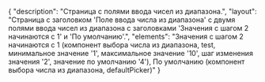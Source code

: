 {
"description": "Страница с полями ввода чисел из диапазона.",
"layout": "Страница с заголовком 'Поле ввода числа из диапазона' с двумя полями ввода чисел из диапазона с заголовками 'Значения с шагом 2 начинаются с 1' и 'По умолчанию'.",
"elements": "Значения с шагом 2 начинаются с 1 (компонент выбора числа из диапазона, test, минимальное значение '1', максимальное значение '10', шаг изменения значения '2', значение по умолчанию '4'),
По умолчанию (компонент выбора числа из диапазона, defaultPicker)"
}